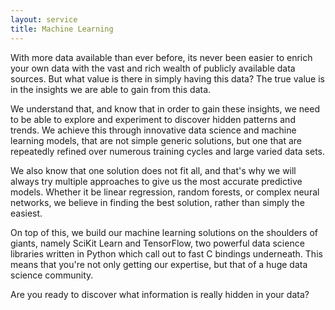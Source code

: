 ```yaml
---
layout: service
title: Machine Learning
---
```


With more data available than ever before, its never been easier to enrich your own data with the vast and rich
wealth of publicly available data sources. But what value is there in simply having this data? The true value 
is in the insights we are able to gain from this data.

We understand that, and know that in order to gain these insights, we need to be able to explore and experiment 
to discover hidden patterns and trends. We achieve this through innovative data science and machine learning 
models, that are not simple generic solutions, but one that are repeatedly refined over numerous training cycles
and large varied data sets.

We also know that one solution does not fit all, and that's why we will always try multiple approaches to give
us the most accurate predictive models. Whether it be linear regression, random forests, or complex neural networks, 
we believe in finding the best solution, rather than simply the easiest.

On top of this, we build our machine learning solutions on the shoulders of giants, namely SciKit Learn and TensorFlow,
two powerful data science libraries written in Python which call out to fast C bindings underneath. This means that
you're not only getting our expertise, but that of a huge data science community.

Are you ready to discover what information is really hidden in your data?
